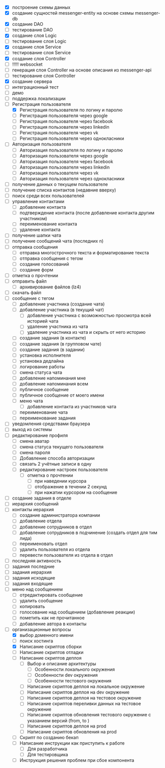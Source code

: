 -[x] построение схемы данных
-[x] создание сущностей messenger-entity на основе схемы messenger-db
-[x] создание DAO
-[ ] тестирование DAO
-[x] создание слоя Logic
-[ ] тестирование слоя Logic
-[x] создание слоя Service
-[ ] тестирование слоя Service
-[x] создание слоя Controller
-[ ] !!!!! websocket
-[ ] генерация слоя Controller на основе описания из messenger-api
-[ ] тестирование слоя Controller
-[x] создание сервера
-[ ] интеграционный тест
-[ ] демо
-[ ] поддержка локализации
-[ ] Регистрация пользователя
  -[x] Регистрация пользователя по логину и паролю
  -[ ] Регистрация пользователя через google
  -[ ] Регистрация пользователя через facebook
  -[ ] Регистрация пользователя через linkedin
  -[ ] Регистрация пользователя через vk
  -[ ] Регистрация пользователя через однокласники
-[ ] Авторизация пользователя
  -[ ] Авторизация пользователя по логину и паролю
  -[ ] Авторизация пользователя через google
  -[ ] Авторизация пользователя через facebook
  -[ ] Авторизация пользователя через linkedin
  -[ ] Авторизация пользователя через vk
  -[ ] Авторизация пользователя через однокласники
-[ ] получение данных о текущем пользователе
-[ ] получение списка контактов (недавние вверху)
-[ ] поиск среди всех пользователей
-[ ] управление контактами
  -[ ] добавление контакта
  -[ ] подтверждение контакта (после добавление контакта другим участником) 
  -[ ] переименование контакта
  -[ ] удаление контакта
-[ ] получение шапки чата
-[ ] получение сообщений чата (последних n)
-[ ] отправка сообщения
  -[ ] отправка многострочного текста и форматирование текста
  -[ ] отправка сообщения с тегом
  -[ ] создание голосований 
  -[ ] создание форм
-[ ] отметка о прочтении
-[ ] отправить файл
  -[ ] архивирование файлов (lz4)
-[ ] скачать файл
-[ ] сообщение с тегом
  -[ ] добавление участника (создание чата)
  -[ ] добавление участника (в текущий чат)
    -[ ] добавление участника с возможностью просмотра всей историей чата
    -[ ] удаление участника из чата
    -[ ] удаление участника из чата и скрыть от него историю
  -[ ] создание задания (в контакте)
  -[ ] создание задания (в групповом чате)
  -[ ] создание задания (в задании)
  -[ ] установка исполнителя
  -[ ] установка дедлайна
  -[ ] логирование работы
  -[ ] смена статуса чата
  -[ ] добавление напоминания мне
  -[ ] добавление напоминания всем
  -[ ] публичное сообщение
  -[ ] публичное сообщение от моего имени
  -[ ] меню чата
    -[ ] добавление контакта из участников чата
  -[ ] переименование чата
  -[ ] переименование задания
-[ ] уведомления средствами браузера
-[ ] выход из системы
-[ ] редактирование профиля
  -[ ] смена аватар
  -[ ] смена статуса текущего пользователя
  -[ ] смена пароля
  -[ ] Добавление способа авторизации
  -[ ] связать 2 учётные записи в одну
  -[ ] редактирование настроек пользователя 
    -[ ] отметка о прочтении
      -[ ] при наведении курсора
      -[ ] отображение в течении 2 секунд
      -[ ] при нажатии курсором на сообщение
-[ ] создание задания в отделе
-[ ] иерархия сообщений
-[ ] контакты иерархия
  - [ ] создание администратора компании
  - [ ] добавление отдела
  - [ ] добавление сотрудников в отдел
  - [ ] добавление сотрудников в подчинение (создать отдел для тим лида)
  - [ ] переименовать отдел
  - [ ] удалить пользователя из отдела
  - [ ] перевести пользователя из отдела в отдел
-[ ] последняя активность
-[ ] задания последние
-[ ] задания иерархия
-[ ] задания исходящие
-[ ] задания входящие
-[ ] меню над сообщением
  -[ ] отредактировать сообщение
  -[ ] удалить сообщение
  -[ ] копировать
  -[ ] голосование над сообщением (добавление реакции)
  -[ ] пометить как не прочитанное
  -[ ] добавление автора в контакты
-[ ] организационные вопросы
  -[x] выбор доменного имени
  -[ ] поиск хостинга
  -[x] Написание скриптов сборки
  -[ ] Написание скриптов отладки
  -[ ] Написание скриптов деплоя
    -[ ] Выбор и описание архитектуры
      -[ ] Особенности локального окружения
      -[ ] Особенности dev окружения
      -[ ] Особенности тестового окружения
    -[ ] Написание скриптов деплоя на локальное окружение
    -[ ] Написание скриптов деплоя на dev окружение
    -[ ] Написание скриптов деплоя на тестовое окружение
    -[ ] Написание скриптов переливки данных на тестовое окружение
    -[ ] Написание скриптов обновления тестового окружение с указанием версий (from, to )
    -[ ] Написание скриптов деплоя на prod 
    -[ ] Написание скриптов обновления на prod
  -[ ] Скрипт по созданию бекап
  -[ ] Написание инструкции как приступить к работе
    -[ ] Для разработчика
    -[ ] Для тестировщика
  -[ ] Инструкция решения проблем при сбое компонента
